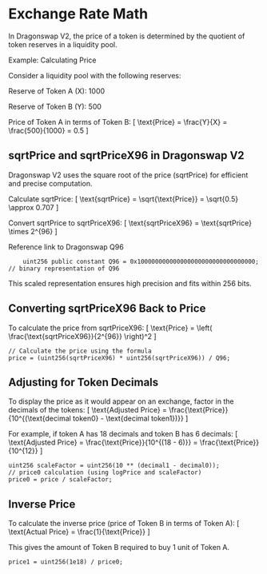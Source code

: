 # Exchange Rate Math

In Dragonswap V2, the price of a token is determined by the quotient of token reserves in a liquidity pool.

Example: Calculating Price

Consider a liquidity pool with the following reserves:





Reserve of Token A (X): 1000



Reserve of Token B (Y): 500

Price of Token A in terms of Token B:
[ \text{Price} = \frac{Y}{X} = \frac{500}{1000} = 0.5 ]

## sqrtPrice and sqrtPriceX96 in Dragonswap V2

Dragonswap V2 uses the square root of the price (sqrtPrice) for efficient and precise computation.





Calculate sqrtPrice:
[ \text{sqrtPrice} = \sqrt{\text{Price}} = \sqrt{0.5} \approx 0.707 ]



Convert sqrtPrice to sqrtPriceX96:
[ \text{sqrtPriceX96} = \text{sqrtPrice} \times 2^{96}
]

Reference link to Dragonswap Q96

```solidity
	uint256 public constant Q96 = 0x100000000000000000000000000000000; // binary representation of Q96    
```

This scaled representation ensures high precision and fits within 256 bits.

## Converting sqrtPriceX96 Back to Price

To calculate the price from sqrtPriceX96:
[ \text{Price} = \left( \frac{\text{sqrtPriceX96}}{2^{96}} \right)^2 ]

```solidity
// Calculate the price using the formula
price = (uint256(sqrtPriceX96) * uint256(sqrtPriceX96)) / Q96;
```

## Adjusting for Token Decimals

To display the price as it would appear on an exchange, factor in the decimals of the tokens:
[ \text{Adjusted Price} = \frac{\text{Price}}{10^{(\text{decimal token0} - \text{decimal token1})}} ]

For example, if token A has 18 decimals and token B has 6 decimals:
[ \text{Adjusted Price} = \frac{\text{Price}}{10^{(18 - 6)}} = \frac{\text{Price}}{10^{12}} ]

```solidity
uint256 scaleFactor = uint256(10 ** (decimal1 - decimal0));
// price0 calculation (using logPrice and scaleFactor)
price0 = price / scaleFactor;
```

## Inverse Price

To calculate the inverse price (price of Token B in terms of Token A):
[ \text{Actual Price} = \frac{1}{\text{Price}} ]

This gives the amount of Token B required to buy 1 unit of Token A.

```solidity
price1 = uint256(1e18) / price0;
```